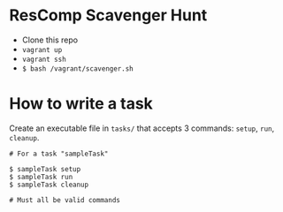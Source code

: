 # ResComp Scavenger Hunt

* Clone this repo
* `vagrant up`
* `vagrant ssh`
* `$ bash /vagrant/scavenger.sh`

# How to write a task

Create an executable file in `tasks/` that accepts 3 commands:
`setup`, `run`, `cleanup`.

```
# For a task "sampleTask"

$ sampleTask setup
$ sampleTask run 
$ sampleTask cleanup

# Must all be valid commands
```
